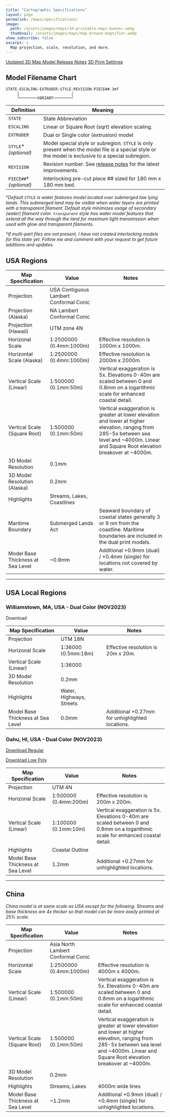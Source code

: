 ```yaml
---
title: "Cartographic Specifications"
layout: page
permalink: /maps/specifications/
image: 
  path: /assets/images/maps/3d-printable-maps-banner.webp
  thumbnail: /assets/images/maps/map-browse-magnifier.webp
show_subscribe: false
excerpt: >
  Map projection, scale, resolution, and more. 
---
```


[Updated 3D Map Model Release Notes](https://ansonliu.com/maps/release-notes/)
[3D Print Settings](https://ansonliu.com/maps/print-settings/)

## Model Filename Chart

```
STATE-ESCALING-EXTRUDER-STYLE-REVISION-PIECE##.3mf
     │                       │
     └────────VARIANT────────┘
```

| Definition | Meaning |
| ---- | ---- |
| `STATE` | State Abbreviation |
| `ESCALING` | Linear or Square Root (sqrt) elevation scaling. |
| `EXTRUDER` | Dual or Single color (extrusion) model |
| `STYLE`* *(optional)* | Model special style or subregion. `STYLE` is only present when the model file is a special style or the model is exclusive to a special subregion. |
| `REVISION` | Revision number. See [release notes](https://ansonliu.com/maps/release-notes/) for the latest improvements. |
| `PIECE##`† *(optional)* | Interlocking pre-cut piece ## sized for 180 mm x 180 mm bed. |

**Default `STYLE` is water features model located over submerged low lying lands. This submerged land may be visible when water layers are printed with a transparent filament. Default style minimizes usage of secondary (water) filament color. `transparent` style has water model features that extend all the way through the land for maximum light transmission when used with glow and transparent filaments.*

†*If multi-part files are not present, I have not created interlocking models for this state yet. Follow me and comment with your request to get future additions and updates.*

## USA Regions

| Map Specification | Value | Notes |
| ------------- | ------------- | ------------- |
| Projection | USA Contiguous Lambert Conformal Conic | |
| Projection (Alaska) | NA Lambert Conformal Conic | |
| Projection (Hawaii) | UTM zone 4N | |
| Horizonal Scale | 1:2500000 (0.4mm:1000m) | Effective resolution is 1000m x 1000m. |
| Horizontal Scale (Alaska) | 1:2500000 (0.4mm:1000m) | Effective resolution is 2000m x 2000m. |
| Vertical Scale (Linear) | 1:500000 (0.1mm:50m) | Vertical exaggeration is 5x. Elevations 0-40m are scaled between 0 and 0.8mm on a logarithmic scale for enhanced coastal detail. |
| Vertical Scale (Square Root) | 1:500000 (0.1mm:50m) | Vertical exaggeration is greater at lower elevation and lower at higher elevation, ranging from 285-5x between sea level and ~4000m. Linear and Square Root elevation breakover at ~4000m. |
| 3D Model Resolution | 0.1mm | |
| 3D Model Resolution (Alaska) | 0.2mm | |
| Highlights | Streams, Lakes, Coastlines | |
| Maritime Boundary | Submerged Lands Act | Seaward boundary of coastal states generally 3 or 9 nm from the coastline. Maritime boundaries are included in the dual print models. |
| Model Base Thickness at Sea Level | ~0.9mm | Additional +0.9mm (dual) / +0.4mm (single) for locations not covered by water. |

---

## USA Local Regions

### Williamstown, MA, USA - Dual Color (NOV2023)

Download

| Map Specification | Value | Notes |
| ------------- | ------------- | ------------- |
| Projection | UTM 18N | |
| Horizonal Scale | 1:36000 (0.5mm:18m) | Effective resolution is 20m x 20m. |
| Vertical Scale (Linear) | 1:36000 | |
| 3D Model Resolution | 0.2mm | |
| Highlights | Water, Highways, Streets |  |
| Model Base Thickness at Sea Level | 0.0mm | Additional +0.27mm for unhighlighted locations. |

### Oahu, HI, USA - Dual Color (NOV2023)

[Download Regular](https://www.printables.com/model/548923-oahu-hi-topographic-map-with-coastal-outline-for-g)

[Download Low Poly](https://www.printables.com/model/550996-low-poly-oahu-hi-with-coastal-outline-for-glow-in-)

| Map Specification | Value | Notes |
| ------------- | ------------- | ------------- |
| Projection | UTM 4N | |
| Horizonal Scale | 1:500000 (0.4mm:200m) | Effective resolution is 200m x 200m. |
| Vertical Scale (Linear) | 1:100000 (0.1mm:10m) | Vertical exaggeration is 5x. Elevations 0-40m are scaled between 0 and 0.8mm on a logarithmic scale for enhanced coastal detail. |
| Highlights | Coastal Outline |  |
| Model Base Thickness at Sea Level | 1.2mm | Additional +0.27mm for unhighlighted locations. |

---

## China

*China model is at same scale as USA except for the following. Streams and base thickness are 4x thicker so that model can be more easily printed at 25% scale.*

| Map Specification | Value | Notes |
| ------------- | ------------- | ------------- |
| Projection | Asia North Lambert Conformal Conic |
| Horizontal Scale | 1:2500000 (0.4mm:1000m) | Effective resolution is 4000m x 4000m. |
| Vertical Scale (Linear) | 1:500000 (0.1mm:50m) | Vertical exaggeration is 5x. Elevations 0-40m are scaled between 0 and 0.8mm on a logarithmic scale for enhanced coastal detail. |
| Vertical Scale (Square Root) | 1:500000 (0.1mm:50m) | Vertical exaggeration is greater at lower elevation and lower at higher elevation, ranging from 285-5x between sea level and ~4000m. Linear and Square Root elevation breakover at ~4000m. |
| 3D Model Resolution | 0.2mm | |
| Highlights | Streams, Lakes | 4000m wide lines |
| Model Base Thickness at Sea Level | ~1.2mm | Additional +0.9mm (dual) / +0.4mm (single) for unhighlighted locations. |
